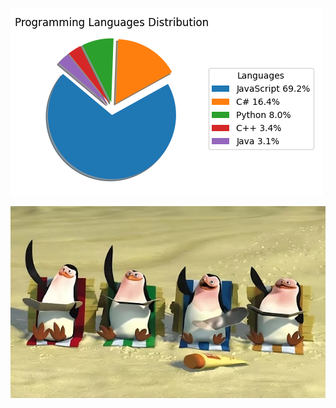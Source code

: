 ![code_exp_figure](https://github.com/weitsunglin/weitsunglin/blob/main/code_exp.png)


![fucking_penguin](https://github.com/weitsunglin/weitsunglin/blob/main/fucking_penguin.jpeg)


<!-- ![code_exp_figure](https://github.com/weitsunglin/weitsunglin/blob/main/github_clone_counts.png)-->


<!-- ![code_exp_figure](https://github.com/weitsunglin/weitsunglin/blob/main/github_visitor.png)-->
